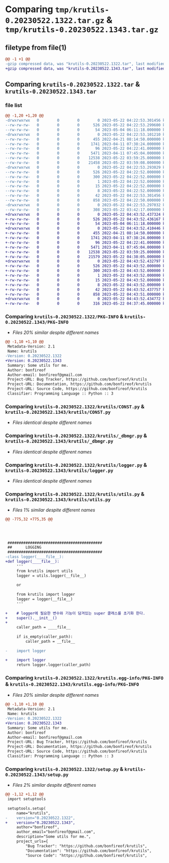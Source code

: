 # Comparing `tmp/krutils-0.20230522.1322.tar.gz` & `tmp/krutils-0.20230522.1343.tar.gz`

## filetype from file(1)

```diff
@@ -1 +1 @@
-gzip compressed data, was "krutils-0.20230522.1322.tar", last modified: Mon May 22 04:22:53 2023, max compression
+gzip compressed data, was "krutils-0.20230522.1343.tar", last modified: Mon May 22 04:43:52 2023, max compression
```

## Comparing `krutils-0.20230522.1322.tar` & `krutils-0.20230522.1343.tar`

### file list

```diff
@@ -1,20 +1,20 @@
-drwxrwxrwx   0        0        0        0 2023-05-22 04:22:53.301456 krutils-0.20230522.1322/
--rw-rw-rw-   0        0        0      526 2023-05-22 04:22:53.299600 krutils-0.20230522.1322/PKG-INFO
--rw-rw-rw-   0        0        0       54 2023-05-04 06:11:18.000000 krutils-0.20230522.1322/README.md
-drwxrwxrwx   0        0        0        0 2023-05-22 04:22:53.101210 krutils-0.20230522.1322/krutils/
--rw-rw-rw-   0        0        0      455 2022-04-21 08:14:50.000000 krutils-0.20230522.1322/krutils/AppErr.py
--rw-rw-rw-   0        0        0     1741 2023-04-11 07:38:24.000000 krutils-0.20230522.1322/krutils/CONST.py
--rw-rw-rw-   0        0        0       96 2023-05-22 04:22:41.000000 krutils-0.20230522.1322/krutils/__init__.py
--rw-rw-rw-   0        0        0     5471 2023-04-11 07:45:04.000000 krutils-0.20230522.1322/krutils/_dbmgr.py
--rw-rw-rw-   0        0        0    12538 2023-05-22 03:59:25.000000 krutils-0.20230522.1322/krutils/logger.py
--rw-rw-rw-   0        0        0    21458 2023-05-22 03:59:08.000000 krutils-0.20230522.1322/krutils/utils.py
-drwxrwxrwx   0        0        0        0 2023-05-22 04:22:53.293029 krutils-0.20230522.1322/krutils.egg-info/
--rw-rw-rw-   0        0        0      526 2023-05-22 04:22:52.000000 krutils-0.20230522.1322/krutils.egg-info/PKG-INFO
--rw-rw-rw-   0        0        0      300 2023-05-22 04:22:52.000000 krutils-0.20230522.1322/krutils.egg-info/SOURCES.txt
--rw-rw-rw-   0        0        0        1 2023-05-22 04:22:52.000000 krutils-0.20230522.1322/krutils.egg-info/dependency_links.txt
--rw-rw-rw-   0        0        0       15 2023-05-22 04:22:52.000000 krutils-0.20230522.1322/krutils.egg-info/requires.txt
--rw-rw-rw-   0        0        0        8 2023-05-22 04:22:52.000000 krutils-0.20230522.1322/krutils.egg-info/top_level.txt
--rw-rw-rw-   0        0        0       42 2023-05-22 04:22:53.301456 krutils-0.20230522.1322/setup.cfg
--rw-rw-rw-   0        0        0      858 2023-05-22 04:22:50.000000 krutils-0.20230522.1322/setup.py
-drwxrwxrwx   0        0        0        0 2023-05-22 04:22:53.297032 krutils-0.20230522.1322/test/
--rw-rw-rw-   0        0        0      308 2023-05-22 03:42:17.000000 krutils-0.20230522.1322/test/test_logger.py
+drwxrwxrwx   0        0        0        0 2023-05-22 04:43:52.437324 krutils-0.20230522.1343/
+-rw-rw-rw-   0        0        0      526 2023-05-22 04:43:52.436167 krutils-0.20230522.1343/PKG-INFO
+-rw-rw-rw-   0        0        0       54 2023-05-04 06:11:18.000000 krutils-0.20230522.1343/README.md
+drwxrwxrwx   0        0        0        0 2023-05-22 04:43:52.410446 krutils-0.20230522.1343/krutils/
+-rw-rw-rw-   0        0        0      455 2022-04-21 08:14:50.000000 krutils-0.20230522.1343/krutils/AppErr.py
+-rw-rw-rw-   0        0        0     1741 2023-04-11 07:38:24.000000 krutils-0.20230522.1343/krutils/CONST.py
+-rw-rw-rw-   0        0        0       96 2023-05-22 04:22:41.000000 krutils-0.20230522.1343/krutils/__init__.py
+-rw-rw-rw-   0        0        0     5471 2023-04-11 07:45:04.000000 krutils-0.20230522.1343/krutils/_dbmgr.py
+-rw-rw-rw-   0        0        0    12538 2023-05-22 03:59:25.000000 krutils-0.20230522.1343/krutils/logger.py
+-rw-rw-rw-   0        0        0    21579 2023-05-22 04:38:05.000000 krutils-0.20230522.1343/krutils/utils.py
+drwxrwxrwx   0        0        0        0 2023-05-22 04:43:52.432797 krutils-0.20230522.1343/krutils.egg-info/
+-rw-rw-rw-   0        0        0      526 2023-05-22 04:43:52.000000 krutils-0.20230522.1343/krutils.egg-info/PKG-INFO
+-rw-rw-rw-   0        0        0      300 2023-05-22 04:43:52.000000 krutils-0.20230522.1343/krutils.egg-info/SOURCES.txt
+-rw-rw-rw-   0        0        0        1 2023-05-22 04:43:52.000000 krutils-0.20230522.1343/krutils.egg-info/dependency_links.txt
+-rw-rw-rw-   0        0        0       15 2023-05-22 04:43:52.000000 krutils-0.20230522.1343/krutils.egg-info/requires.txt
+-rw-rw-rw-   0        0        0        8 2023-05-22 04:43:52.000000 krutils-0.20230522.1343/krutils.egg-info/top_level.txt
+-rw-rw-rw-   0        0        0       42 2023-05-22 04:43:52.437757 krutils-0.20230522.1343/setup.cfg
+-rw-rw-rw-   0        0        0      858 2023-05-22 04:43:51.000000 krutils-0.20230522.1343/setup.py
+drwxrwxrwx   0        0        0        0 2023-05-22 04:43:52.434772 krutils-0.20230522.1343/test/
+-rw-rw-rw-   0        0        0      316 2023-05-22 04:37:45.000000 krutils-0.20230522.1343/test/test_logger.py
```

### Comparing `krutils-0.20230522.1322/PKG-INFO` & `krutils-0.20230522.1343/PKG-INFO`

 * *Files 20% similar despite different names*

```diff
@@ -1,10 +1,10 @@
 Metadata-Version: 2.1
 Name: krutils
-Version: 0.20230522.1322
+Version: 0.20230522.1343
 Summary: Some utils for me.
 Author: bonfireof
 Author-email: bonfireof@gmail.com
 Project-URL: Bug Tracker, https://github.com/bonfireof/krutils
 Project-URL: Documentation, https://github.com/bonfireof/krutils
 Project-URL: Source Code, https://github.com/bonfireof/krutils
 Classifier: Programming Language :: Python :: 3
```

### Comparing `krutils-0.20230522.1322/krutils/CONST.py` & `krutils-0.20230522.1343/krutils/CONST.py`

 * *Files identical despite different names*

### Comparing `krutils-0.20230522.1322/krutils/_dbmgr.py` & `krutils-0.20230522.1343/krutils/_dbmgr.py`

 * *Files identical despite different names*

### Comparing `krutils-0.20230522.1322/krutils/logger.py` & `krutils-0.20230522.1343/krutils/logger.py`

 * *Files identical despite different names*

### Comparing `krutils-0.20230522.1322/krutils/utils.py` & `krutils-0.20230522.1343/krutils/utils.py`

 * *Files 1% similar despite different names*

```diff
@@ -775,32 +775,35 @@
 
 
 
 
 ##########################################
 ##      LOGGING
 ##########################################
-class logger(____file__):
+def logger(____file__):
     '''
     from krutils import utils
     logger = utils.logger(__file__)
 
     or
 
     from krutils import logger
     logger = logger(__file__)
     '''
 
+    # logger에 필요한 변수와 기능이 담겨있는 super 클래스를 초기화 한다.
+    super().__init__()
+
     caller_path = ____file__
 
     if is_empty(caller_path):
         caller_path = __file__
 
-    import logger
 
+    import logger
     return logger.logger(caller_path)
```

### Comparing `krutils-0.20230522.1322/krutils.egg-info/PKG-INFO` & `krutils-0.20230522.1343/krutils.egg-info/PKG-INFO`

 * *Files 20% similar despite different names*

```diff
@@ -1,10 +1,10 @@
 Metadata-Version: 2.1
 Name: krutils
-Version: 0.20230522.1322
+Version: 0.20230522.1343
 Summary: Some utils for me.
 Author: bonfireof
 Author-email: bonfireof@gmail.com
 Project-URL: Bug Tracker, https://github.com/bonfireof/krutils
 Project-URL: Documentation, https://github.com/bonfireof/krutils
 Project-URL: Source Code, https://github.com/bonfireof/krutils
 Classifier: Programming Language :: Python :: 3
```

### Comparing `krutils-0.20230522.1322/setup.py` & `krutils-0.20230522.1343/setup.py`

 * *Files 2% similar despite different names*

```diff
@@ -1,12 +1,12 @@
 import setuptools
 
 setuptools.setup(
     name="krutils",
-    version="0.20230522.1322",
+    version="0.20230522.1343",
     author="bonfireof",
     author_email="bonfireof@gmail.com",
     description="Some utils for me.",
     project_urls={
         "Bug Tracker": "https://github.com/bonfireof/krutils",
         "Documentation": "https://github.com/bonfireof/krutils",
         "Source Code": "https://github.com/bonfireof/krutils",
```

